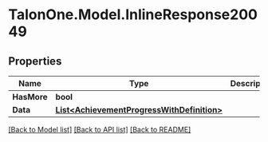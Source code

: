 # TalonOne.Model.InlineResponse20049
## Properties

Name | Type | Description | Notes
------------ | ------------- | ------------- | -------------
**HasMore** | **bool** |  | 
**Data** | [**List&lt;AchievementProgressWithDefinition&gt;**](AchievementProgressWithDefinition.md) |  | 

[[Back to Model list]](../README.md#documentation-for-models) [[Back to API list]](../README.md#documentation-for-api-endpoints) [[Back to README]](../README.md)

